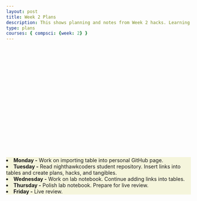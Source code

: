 ```yaml
---
layout: post
title: Week 2 Plans
description: This shows planning and notes from Week 2 hacks. Learning outcome. Creating a lab notebook on GitHub page.
type: plans
courses: { compsci: {week: 2} }
---
```


<html>
   <head>
   </head>

   <body>
      <div style = "position:relative; left:0px; top:300px; background-color:beige;">
  <li><b>Monday -</b> Work on importing table into personal GitHub page.</li>
  <li><b>Tuesday -</b> Read nighthawkcoders student repository. Insert links into tables and create plans, hacks, and tangibles.</li>
  <li><b>Wednesday -</b> Work on lab notebook. Continue adding links into tables. </li>
  <li><b>Thursday -</b> Polish lab notebook. Prepare for live review. </li>
  <li><b>Friday -</b> Live review.</li>
      </div>
   </body>
</html>
